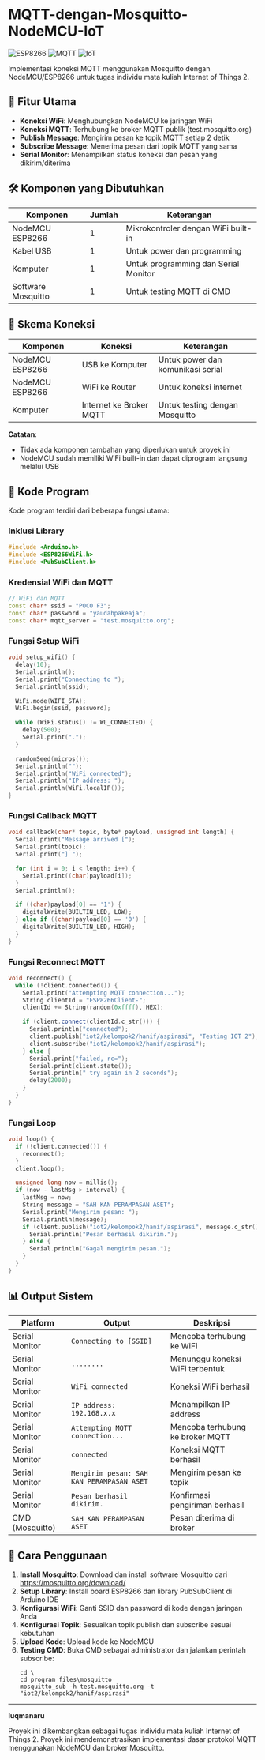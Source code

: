 # MQTT-dengan-Mosquitto-NodeMCU-IoT

![ESP8266](https://img.shields.io/badge/ESP8266-000000?style=flat&logo=espressif&logoColor=white)
![MQTT](https://img.shields.io/badge/MQTT-3.1.1-orange)
![IoT](https://img.shields.io/badge/IoT-Project-blue)

Implementasi koneksi MQTT menggunakan Mosquitto dengan NodeMCU/ESP8266 untuk tugas individu mata kuliah Internet of Things 2.

## 🎯 Fitur Utama
- **Koneksi WiFi**: Menghubungkan NodeMCU ke jaringan WiFi
- **Koneksi MQTT**: Terhubung ke broker MQTT publik (test.mosquitto.org)
- **Publish Message**: Mengirim pesan ke topik MQTT setiap 2 detik
- **Subscribe Message**: Menerima pesan dari topik MQTT yang sama
- **Serial Monitor**: Menampilkan status koneksi dan pesan yang dikirim/diterima

## 🛠️ Komponen yang Dibutuhkan
| Komponen | Jumlah | Keterangan |
|----------|--------|------------|
| NodeMCU ESP8266 | 1 | Mikrokontroler dengan WiFi built-in |
| Kabel USB | 1 | Untuk power dan programming |
| Komputer | 1 | Untuk programming dan Serial Monitor |
| Software Mosquitto | 1 | Untuk testing MQTT di CMD |

## 🔌 Skema Koneksi
| Komponen | Koneksi | Keterangan |
|----------|---------|------------|
| NodeMCU ESP8266 | USB ke Komputer | Untuk power dan komunikasi serial |
| NodeMCU ESP8266 | WiFi ke Router | Untuk koneksi internet |
| Komputer | Internet ke Broker MQTT | Untuk testing dengan Mosquitto |

**Catatan**: 
- Tidak ada komponen tambahan yang diperlukan untuk proyek ini
- NodeMCU sudah memiliki WiFi built-in dan dapat diprogram langsung melalui USB

## 📝 Kode Program
Kode program terdiri dari beberapa fungsi utama:

### Inklusi Library
```cpp
#include <Arduino.h>
#include <ESP8266WiFi.h>
#include <PubSubClient.h>
```

### Kredensial WiFi dan MQTT
```cpp
// WiFi dan MQTT
const char* ssid = "POCO F3";
const char* password = "yaudahpakeaja";
const char* mqtt_server = "test.mosquitto.org";
```

### Fungsi Setup WiFi
```cpp
void setup_wifi() {
  delay(10);
  Serial.println();
  Serial.print("Connecting to ");
  Serial.println(ssid);

  WiFi.mode(WIFI_STA);
  WiFi.begin(ssid, password);

  while (WiFi.status() != WL_CONNECTED) {
    delay(500);
    Serial.print(".");
  }

  randomSeed(micros());
  Serial.println("");
  Serial.println("WiFi connected");
  Serial.println("IP address: ");
  Serial.println(WiFi.localIP());
}
```

### Fungsi Callback MQTT
```cpp
void callback(char* topic, byte* payload, unsigned int length) {
  Serial.print("Message arrived [");
  Serial.print(topic);
  Serial.print("] ");

  for (int i = 0; i < length; i++) {
    Serial.print((char)payload[i]);
  }
  Serial.println();

  if ((char)payload[0] == '1') {
    digitalWrite(BUILTIN_LED, LOW);
  } else if ((char)payload[0] == '0') {
    digitalWrite(BUILTIN_LED, HIGH);
  }
}
```

### Fungsi Reconnect MQTT
```cpp
void reconnect() {
  while (!client.connected()) {
    Serial.print("Attempting MQTT connection...");
    String clientId = "ESP8266Client-";
    clientId += String(random(0xffff), HEX);

    if (client.connect(clientId.c_str())) {
      Serial.println("connected");
      client.publish("iot2/kelompok2/hanif/aspirasi", "Testing IOT 2");
      client.subscribe("iot2/kelompok2/hanif/aspirasi");
    } else {
      Serial.print("failed, rc=");
      Serial.print(client.state());
      Serial.println(" try again in 2 seconds");
      delay(2000);
    }
  }
}
```

### Fungsi Loop
```cpp
void loop() {
  if (!client.connected()) {
    reconnect();
  }
  client.loop();

  unsigned long now = millis();
  if (now - lastMsg > interval) {
    lastMsg = now;
    String message = "SAH KAN PERAMPASAN ASET";
    Serial.print("Mengirim pesan: ");
    Serial.println(message);
    if (client.publish("iot2/kelompok2/hanif/aspirasi", message.c_str())) {
      Serial.println("Pesan berhasil dikirim.");
    } else {
      Serial.println("Gagal mengirim pesan.");
    }
  }
}
```

## 📊 Output Sistem
| Platform | Output | Deskripsi |
|----------|--------|-----------|
| Serial Monitor | `Connecting to [SSID]` | Mencoba terhubung ke WiFi |
| Serial Monitor | `........` | Menunggu koneksi WiFi terbentuk |
| Serial Monitor | `WiFi connected` | Koneksi WiFi berhasil |
| Serial Monitor | `IP address: 192.168.x.x` | Menampilkan IP address |
| Serial Monitor | `Attempting MQTT connection...` | Mencoba terhubung ke broker MQTT |
| Serial Monitor | `connected` | Koneksi MQTT berhasil |
| Serial Monitor | `Mengirim pesan: SAH KAN PERAMPASAN ASET` | Mengirim pesan ke topik |
| Serial Monitor | `Pesan berhasil dikirim.` | Konfirmasi pengiriman berhasil |
| CMD (Mosquitto) | `SAH KAN PERAMPASAN ASET` | Pesan diterima di broker |

## 🚀 Cara Penggunaan
1. **Install Mosquitto**: Download dan install software Mosquitto dari https://mosquitto.org/download/
2. **Setup Library**: Install board ESP8266 dan library PubSubClient di Arduino IDE
3. **Konfigurasi WiFi**: Ganti SSID dan password di kode dengan jaringan Anda
4. **Konfigurasi Topik**: Sesuaikan topik publish dan subscribe sesuai kebutuhan
5. **Upload Kode**: Upload kode ke NodeMCU
6. **Testing CMD**: Buka CMD sebagai administrator dan jalankan perintah subscribe:
   ```
   cd \
   cd program files\mosquitto
   mosquitto_sub -h test.mosquitto.org -t "iot2/kelompok2/hanif/aspirasi"
   ```

---
**luqmanaru**

Proyek ini dikembangkan sebagai tugas individu mata kuliah Internet of Things 2. Proyek ini mendemonstrasikan implementasi dasar protokol MQTT menggunakan NodeMCU dan broker Mosquitto.
